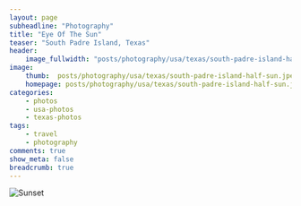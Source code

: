 ```yaml
---
layout: page
subheadline: "Photography"
title: "Eye Of The Sun"
teaser: "South Padre Island, Texas"
header:
    image_fullwidth: "posts/photography/usa/texas/south-padre-island-half-sun-header.png"
image:
    thumb:  posts/photography/usa/texas/south-padre-island-half-sun.jpeg
    homepage: posts/photography/usa/texas/south-padre-island-half-sun.jpeg
categories:
    - photos
    - usa-photos
    - texas-photos
tags:
    - travel
    - photography
comments: true
show_meta: false
breadcrumb: true
---
```


![Sunset]({{site.urlimg}}posts\photography\usa\texas\south-padre-island-half-sun.jpeg)
